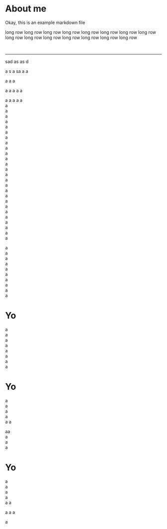 # About me

Okay, this is an example markdown file 

long row long row long row long row long row long row long row long row long row long row long row long row long row long row long row 

<br />
<hr />

sad
as
as
d


a
s
a
sa
a
a



a
a
a



a
a
a
a
a




a
a
a
a
a<br />
a<br />
a<br />
a<br />
a<br />
a<br />
a<br />
a<br />
a<br />
a<br />
a<br />
a<br />
a<br />
a<br />
a<br />
a<br />
a<br />
a<br />
a<br />
a<br />
a<br />
a<br />
a<br />
a<br />
a<br />
a<br />
a<br />

a<br />
a<br />
a<br />
a<br />
a<br />
a<br />
a<br />
a<br />
a<br />
a<br />

# Yo

a<br />
a<br />
a<br />
a<br />a<br />
a<br />
a<br />
a<br />

# Yo

a<br />
a<br />
a<br />
a<br />
a
a

aa<br />
a<br />
a<br />
a<br />

# Yo

a<br />
a<br />
a<br />
a<br />
a
a

a
a
a

a